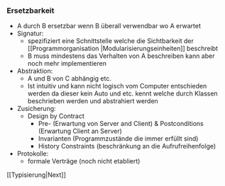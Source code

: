 ### Ersetzbarkeit
- A durch B ersetzbar wenn B überall verwendbar wo A erwartet
- Signatur: 
	- spezifiziert eine Schnittstelle welche die Sichtbarkeit der [[Programmorganisation |Modularisierungseinheiten]] beschreibt
	- B muss mindestens das Verhalten von A beschreiben kann aber noch mehr implementieren
- Abstraktion:
	- A und B von C abhängig etc.
	- Ist intuitiv und kann nicht logisch vom Computer entschieden werden da dieser kein Auto und etc. kennt welche durch Klassen beschrieben werden und abstrahiert werden
- Zusicherung:
	- Design by Contract
		- Pre- (Erwartung von Server and Client) & Postconditions (Erwartung Client an Server)
		- Invarianten (Programmzustände die immer erfüllt sind)
		- History Constraints (beschränkung an die Aufrufreihenfolge)
- Protokolle:
	- formale Verträge (noch nicht etabliert)

[[Typisierung|Next]] 